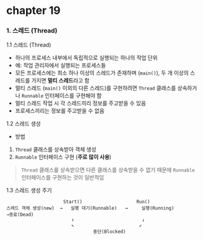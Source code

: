 # chapter 19
### 1. 스레드 (Thread)
1.1 스레드 (Thread)
- 하나의 프로세스 내부에서 독립적으로 실행되는 하나의 작업 단위
- 예: 작업 관리자에서 실행되는 프로세스들
- 모든 프로세스에는 최소 하나 이상의 스레드가 존재하며 (`main()`), 두 개 이상의 스레드를 가지면 **멀티 스레드**라고 함
- 멀티 스레드 (`main()` 이외의 다른 스레드)를 구현하려면 `Thread` 클래스를 상속하거나 `Runnable` 인터페이스를 구현해야 함
- 멀티 스레드 작업 시 각 스레드끼리 정보를 주고받을 수 있음
- 프로세스끼리는 정보를 주고받을 수 없음

1.2 스레드 생성

- 방법
1) `Thread` 클래스를 상속받아 객체 생성
2) `Runnable` 인터페이스 구현 (**주로 많이 사용**)

> `Thread` 클래스를 상속받으면 다른 클래스를 상속받을 수 없기 때문에 `Runnable` 인터페이스를 구현하는 것이 일반적임

1.3 스레드 생성 주기

				         Start()				    Run()
 	스레드 객체 생성(new)	→	실행 대기(Runnable)	  →		실행(Running)	        →종료(Dead)
 					        ↑						  ↓
 						    ↖					     ↙
 								    중단(Blocked)